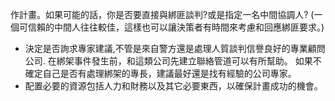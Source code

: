 [Title]: # (作規劃)
[Difficulty]: # (行家)
[Order]: # (15)

作計畫。如果可能的話，你是否要直接與綁匪談判?或是指定一名中間協調人?  (一個可信賴的中間人往往較佳，這樣也可以讓決策者有時間來考慮和回應綁匪要求。)
* 決定是否詢求專家建議,不管是來自警方還是處理人質談判信譽良好的專業顧問公司. 在綁架事件發生前，和這類公司先建立聯絡管道可以有所幫助。 如果不確定自己是否有處理綁架的專長，建議最好還是找有經驗的公司專家。
* 配置必要的資源包括人力和財務以及其它必要東西，以確保計畫成功的機會。